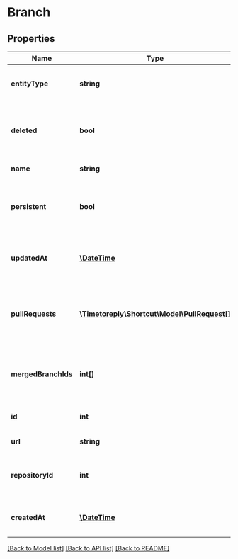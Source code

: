 # Branch

## Properties
Name | Type | Description | Notes
------------ | ------------- | ------------- | -------------
**entityType** | **string** | A string description of this resource. | 
**deleted** | **bool** | A true/false boolean indicating if the Branch has been deleted. | 
**name** | **string** | The name of the Branch. | 
**persistent** | **bool** | A true/false boolean indicating if the Branch is persistent; e.g. master. | 
**updatedAt** | [**\DateTime**](\DateTime.md) | The time/date the Branch was updated. | 
**pullRequests** | [**\Timetoreply\Shortcut\Model\PullRequest[]**](PullRequest.md) | An array of PullRequests attached to the Branch (there is usually only one). | 
**mergedBranchIds** | **int[]** | The IDs of the Branches the Branch has been merged into. | 
**id** | **int** | The unique ID of the Branch. | 
**url** | **string** | The URL of the Branch. | 
**repositoryId** | **int** | The ID of the Repository that contains the Branch. | 
**createdAt** | [**\DateTime**](\DateTime.md) | The time/date the Branch was created. | 

[[Back to Model list]](../../README.md#documentation-for-models) [[Back to API list]](../../README.md#documentation-for-api-endpoints) [[Back to README]](../../README.md)

